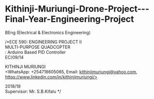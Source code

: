 # Kithinji-Muriungi-Drone-Project---Final-Year-Engineering-Project

BEng (Electrical & Electronics Engineering)

/*ECE 590: ENGINEERING PROJECT II      
MULTI-PURPOSE QUADCOPTER     
: Arduino Based PID Controller     
EC/09/14  

KITHINJI MURIUNGI  
<WhatsApp: +254718605065, 
Email: kithinjimuriungi@yahoo.com,
https://www.linkedin.com/in/kithinjimuriungi/>  

2018/19     
Supervisor: Mr. S.B.Kifalu */
